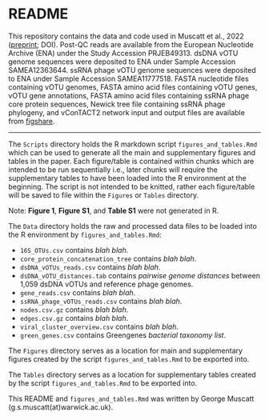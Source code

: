 # README

This repository contains the data and code used in Muscatt et al., 2022 ([preprint](https://biorxiv.org); DOI). Post-QC reads are available from the European Nucleotide Archive (ENA) under the Study Accession PRJEB49313. dsDNA vOTU genome sequences were deposited to ENA under Sample Accession SAMEA12363644. ssRNA phage vOTU genome sequences were deposited to ENA under Sample Accession SAMEA11777518. FASTA nucleotide files containing vOTU genomes, FASTA amino acid files containing vOTU genes, vOTU gene annotations, FASTA amino acid files containing ssRNA phage core protein sequences, Newick tree file containing ssRNA phage phylogeny, and vConTACT2 network input and output files are available from [figshare](https://figshare.com/XXX).

------------------------------------------------------------------------

The `Scripts` directory holds the R markdown script `figures_and_tables.Rmd` which can be used to generate all the main and supplementary figures and tables in the paper. Each figure/table is contained within chunks which are intended to be run sequentially i.e., later chunks will require the supplementary tables to have been loaded into the R environment at the beginning. The script is not intended to be knitted, rather each figure/table will be saved to file within the `Figures` or `Tables` directory.

Note: **Figure 1**, **Figure S1**, and **Table S1** were not generated in R.

The `Data` directory holds the raw and processed data files to be loaded into the R environment by `figures_and_tables.Rmd`:

-   `16S_OTUs.csv` contains *blah blah*.
-   `core_protein_concatenation_tree` contains *blah blah*.
-   `dsDNA_vOTUs_reads.csv` contains *blah blah*.
-   `dsDNA_vOTU_distances.tab` contains *pairwise genome distances* between 1,059 dsDNA vOTUs and reference phage genomes.
-   `gene_reads.csv` contains *blah blah*.
-   `ssRNA_phage_vOTUs_reads.csv` contains *blah blah*.
-   `nodes.csv.gz` contains *blah blah*.
-   `edges.csv.gz` contains *blah blah*.
-   `viral_cluster_overview.csv` contains *blah blah*.
-   `green_genes.csv` contains Greengenes *bacterial taxonomy list*.

The `Figures` directory serves as a location for main and supplementary figures created by the script `figures_and_tables.Rmd` to be exported into.

The `Tables` directory serves as a location for supplementary tables created by the script `figures_and_tables.Rmd` to be exported into.

This README and `figures_and_tables.Rmd` was written by George Muscatt (g.s.muscatt(at)warwick.ac.uk).
